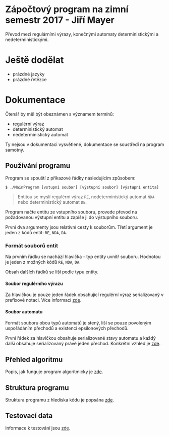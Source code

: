 # Zápočtový program na zimní semestr 2017 - Jiří Mayer

Převod mezi regulárními výrazy, konečnými automaty deterministickými a nedeterministickými.


# Ještě dodělat

- prázdné jazyky
- prázdné řetězce


# Dokumentace

Čtenář by měl být obeznámen s významem termínů:

- regulérní výraz
- deterministický automat
- nedeterministický automat

Ty nejsou v dokumentaci vysvětlené, dokumentace se soustředí na program samotný.


## Používání programu

Program se spouští z příkazové řádky následujícím způsobem:

    $ ./MainProgram [vstupní soubor] [výstupní soubor] [výstupní entita]

> Entitou se myslí regulérní výraz `RE`, nedeterministický automat `NDA`
nebo deterministický automat `DE`.

Program načte entitu ze vstupního souboru, provede převod na požadovanou
výstupní entitu a zapíše ji do výstupního souboru.

První dva argumenty jsou relativní cesty k souborům. Třetí argument je jeden
z kódů entit: `RE`, `NDA`, `DA`.


### Formát souborů entit

Na prvním řádku se nachází hlavička - typ entity uvnitř souboru. Hodnotou je jeden
z možných kódů `RE`, `NDA`, `DA`.

Obsah dalších řádků se liší podle typu entity.


#### Soubor regulérního výrazu

Za hlavičkou je pouze jeden řádek obsahující regulérní výraz serializovaný
v prefixové notaci. Více informací [zde](docs/regular-expression.md).


#### Soubor automatu

Formát souboru obou typů automatů je stený, liší se pouze povoleným
uspořádáním přechodů a existencí epsilonových přechodů.

První řádek za hlavičkou obsahuje serializované stavy automatu a každý další
obsahuje serializovaný právě jeden přechod. Konkrétní vzhled
je [zde](docs/automaton.md).


## Přehled algoritmu

Popis, jak funguje program algoritmicky je [zde](docs/algorithm.md).


## Struktura programu

Struktura programu z hlediska kódu je popsána [zde](docs/program-structure.md).


## Testovací data

Informace k testování jsou [zde](docs/testing.md).